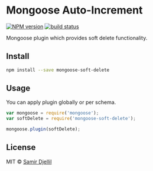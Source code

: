 # Mongoose Auto-Increment

[![NPM version][npm-image]][npm-url]
[![build status][travis-image]][travis-url]

Mongoose plugin which provides soft delete functionality.

## Install

```bash
npm install --save mongoose-soft-delete
```

## Usage

You can apply plugin globally or per schema.

```js
var mongoose = require('mongoose');
var softDelete = require('mongoose-soft-delete');

mongoose.plugin(softDelete);
```

## License

MIT © [Samir Djellil](http://samirdjellil.com)

[npm-image]: https://img.shields.io/npm/v/mongoose-soft-delete.svg?style=flat-square
[npm-url]: https://npmjs.org/package/mongoose-soft-delete
[travis-image]: https://img.shields.io/travis/saamo/mongoose-soft-delete/master.svg?style=flat-square
[travis-url]: https://travis-ci.org/saamo/mongoose-soft-delete
